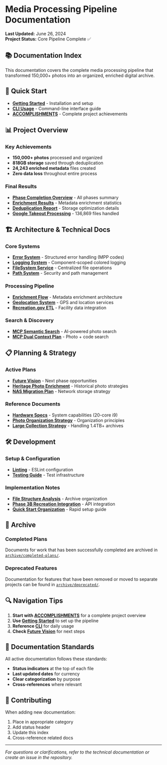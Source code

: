 # Media Processing Pipeline Documentation

**Last Updated:** June 26, 2024  
**Project Status:** Core Pipeline Complete ✅

## 📚 Documentation Index

This documentation covers the complete media processing pipeline that transformed 150,000+ photos into an organized, enriched digital archive.

## 🚀 Quick Start

- **[Getting Started](getting-started.md)** - Installation and setup
- **[CLI Usage](cli.md)** - Command-line interface guide
- **[ACCOMPLISHMENTS](/ACCOMPLISHMENTS.md)** - Complete project achievements

## 📊 Project Overview

### Key Achievements
- **150,000+ photos** processed and organized
- **818GB storage** saved through deduplication
- **24,243 enriched metadata** files created
- **Zero data loss** throughout entire process

### Final Results
- **[Phase Completion Overview](phase-completion-overview.md)** - All phases summary
- **[Enrichment Results](enrichment-results-final.md)** - Metadata enrichment statistics
- **[Deduplication Report](deduplication-report.md)** - Storage optimization details
- **[Google Takeout Processing](google-takeout-complete-processing.md)** - 136,869 files handled

## 🏗️ Architecture & Technical Docs

### Core Systems
- **[Error System](error-system.md)** - Structured error handling (MPP codes)
- **[Logging System](logging-system.md)** - Component-scoped colored logging
- **[FileSystem Service](filesystem-service.md)** - Centralized file operations
- **[Path System](path-system.md)** - Security and path management

### Processing Pipeline
- **[Enrichment Flow](enrichment-flow.md)** - Metadata enrichment architecture
- **[Geolocation System](geolocation-system.md)** - GPS and location services
- **[Recreation.gov ETL](recreation-gov-etl.md)** - Facility data integration

### Search & Discovery
- **[MCP Semantic Search](mcp-semantic-search.md)** - AI-powered photo search
- **[MCP Dual Context Plan](mcp-dual-context-plan.md)** - Photo + code search

## 📋 Planning & Strategy

### Active Plans
- **[Future Vision](future-vision-and-opportunities.md)** - Next phase opportunities
- **[Heritage Photo Enrichment](heritage-photo-enrichment.md)** - Historical photo strategies
- **[NAS Migration Plan](nas-migration-plan.md)** - Network storage strategy

### Reference Documents
- **[Hardware Specs](hardware-specs.md)** - System capabilities (20-core i9)
- **[Photo Organization Strategy](photo-organization-strategy.md)** - Organization principles
- **[Large Collection Strategy](large-collection-strategy.md)** - Handling 1.4TB+ archives

## 🛠️ Development

### Setup & Configuration
- **[Linting](linting.md)** - ESLint configuration
- **[Testing Guide](testing/)** - Test infrastructure

### Implementation Notes
- **[File Structure Analysis](file-structure-analysis.md)** - Archive organization
- **[Phase 3B Recreation Integration](phase3b-recreation-integration.md)** - API integration
- **[Quick Start Organization](quick-start-organization.md)** - Rapid setup guide

## 📁 Archive

### Completed Plans
Documents for work that has been successfully completed are archived in [`archive/completed-plans/`](archive/completed-plans/).

### Deprecated Features
Documentation for features that have been removed or moved to separate projects can be found in [`archive/deprecated/`](archive/deprecated/).

## 🔍 Navigation Tips

1. **Start with [ACCOMPLISHMENTS](/ACCOMPLISHMENTS.md)** for a complete project overview
2. **Use [Getting Started](getting-started.md)** to set up the pipeline
3. **Reference [CLI](cli.md)** for daily usage
4. **Check [Future Vision](future-vision-and-opportunities.md)** for next steps

## 📝 Documentation Standards

All active documentation follows these standards:
- **Status indicators** at the top of each file
- **Last updated dates** for currency
- **Clear categorization** by purpose
- **Cross-references** where relevant

## 🤝 Contributing

When adding new documentation:
1. Place in appropriate category
2. Add status header
3. Update this index
4. Cross-reference related docs

---

*For questions or clarifications, refer to the technical documentation or create an issue in the repository.*
